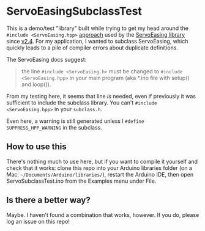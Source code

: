 # ServoEasingSubclassTest

This is a demo/test "library" built while trying to get my head around the `#include <ServoEasing.hpp>` [approach](https://github.com/ArminJo/ServoEasing#why-hpp-instead-of-cpp) used by the [ServoEasing library](https://github.com/ArminJo/ServoEasing) since [v2.4](https://github.com/ArminJo/ServoEasing/releases/tag/v2.4.0). For my application, I wanted to subclass ServoEasing, which quickly leads to a pile of compiler errors about duplicate definitions.

The ServoEasing docs suggest:

> the line `#include <ServoEasing.h>` must be changed to `#include <ServoEasing.hpp>` in your main program (aka *.ino file with setup() and loop()).

From my testing here, it seems that line _is_ needed, even if previously it was sufficient to include the subclass library. You can't `#include <ServoEasing.hpp>` in your `subclass.h`.

Even here, a warning is still generated unless I `#define SUPPRESS_HPP_WARNING` in the subclass.

## How to use this

There's nothing much to use here, but if you want to compile it yourself and check that it works: clone this repo into your Arduino libraries folder (on a Mac: `~/Documents/Arduino/libraries/`), restart the Arduino IDE, then open  ServoSubclassTest.ino from the Examples menu under File.

## Is there a better way?

Maybe. I haven't found a combination that works, however. If you do, please log an issue on this repo!
